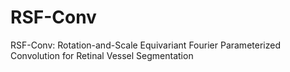 # RSF-Conv
RSF-Conv: Rotation-and-Scale Equivariant Fourier Parameterized Convolution for Retinal Vessel Segmentation
